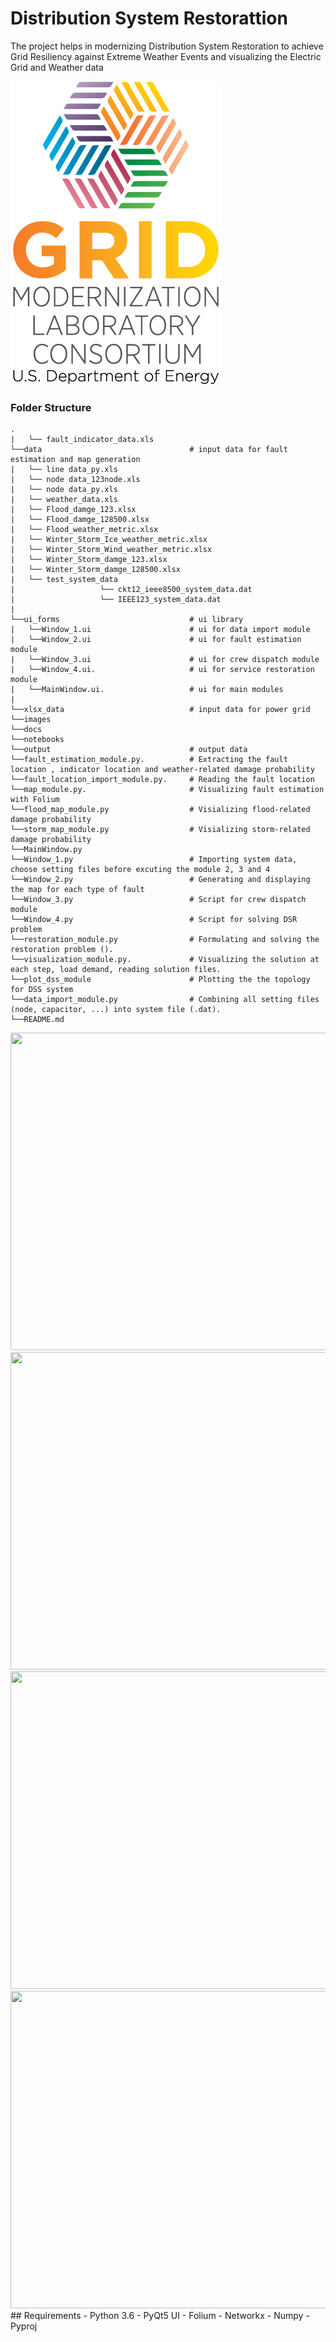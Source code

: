# Distribution System Restorattion

The project helps in modernizing Distribution System Restoration to achieve Grid Resiliency against Extreme Weather Events and visualizing the Electric Grid and Weather data

![alt text](https://github.com/dvu4/distribution-system-restorattion/blob/a07885d9d1b2dcf0f48c7dd7637080b375842a65/images/logo-grid-mod-lc.png)


### Folder Structure 
```
.
|	└── fault_indicator_data.xls	
└──data  								# input data for fault estimation and map generation
|	└── line data_py.xls
|	└── node data_123node.xls
|	└── node data_py.xls
|	└── weather_data.xls
|	└── Flood_damge_123.xlsx
|	└── Flood_damge_128500.xlsx
|	└── Flood_weather_metric.xlsx
|	└── Winter_Storm_Ice_weather_metric.xlsx
|	└── Winter_Storm_Wind_weather_metric.xlsx
|	└── Winter_Storm_damge_123.xlsx
|	└── Winter_Storm_damge_128500.xlsx
|	└── test_system_data
|					└── ckt12_ieee8500_system_data.dat
| 					└── IEEE123_system_data.dat
|
└──ui_forms 							# ui library
|	└──Window_1.ui						# ui for data import module 
|	└──Window_2.ui						# ui for fault estimation module 
|	└──Window_3.ui						# ui for crew dispatch module
|	└──Window_4.ui.   					# ui for service restoration module 
|	└──MainWindow.ui. 					# ui for main modules
|	
└──xlsx_data							# input data for power grid 
└──images
└──docs
└──notebooks
└──output								# output data 
└──fault_estimation_module.py.   		# Extracting the fault location , indicator location and weather-related damage probability 
└──fault_location_import_module.py.    	# Reading the fault location 
└──map_module.py. 						# Visualizing fault estimation with Folium 
└──flood_map_module.py 	 				# Visializing flood-related damage probability
└──storm_map_module.py 					# Visializing storm-related damage probability
└──MainWindow.py			
└──Window_1.py	  						# Importing system data, choose setting files before excuting the module 2, 3 and 4		
└──Window_2.py	  						# Generating and displaying the map for each type of fault  
└──Window_3.py							# Script for crew dispatch module
└──Window_4.py							# Script for solving DSR problem
└──restoration_module.py				# Formulating and solving the restoration problem ().
└──visualization_module.py. 			# Visualizing the solution at each step, load demand, reading solution files.  
└──plot_dss_module						# Plotting the the topology for DSS system
└──data_import_module.py 				# Combining all setting files (node, capacitor, ...) into system file (.dat).
└──README.md

```

<img src=images/img1  height="508" width="960">
<img src=images/img2  height="508" width="960">
<img src=images/img3  height="508" width="960">
<img src=images/img4  height="508" width="960">
## Requirements
  - Python 3.6
  - PyQt5 UI
  - Folium
  - Networkx
  - Numpy
  - Pyproj

